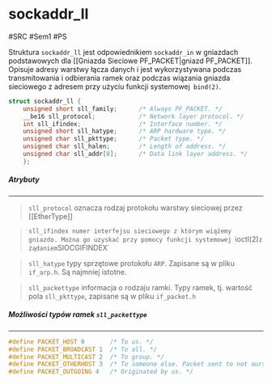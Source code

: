 # sockaddr_ll
#SRC #Sem1 #PS 

Struktura `sockaddr_ll` jest odpowiednikiem `sockaddr_in` w gniazdach podstawowych dla [[Gniazda Sieciowe PF_PACKET|gniazd PF_PACKET]]. Opisuje adresy warstwy łącza danych i jest wykorzystywana podczas transmitowania i odbierania ramek oraz podczas wiązania gniazda sieciowego z adresem przy użyciu funkcji systemowej` bind(2)`.

``` c
struct sockaddr_ll {
	unsigned short sll_family;      /* Always PF_PACKET. */
	__be16 sll_protocol;            /* Network layer protocol. */
	int sll_ifindex;                /* Interface number. */
	unsigned short sll_hatype;      /* ARP hardware type. */
	unsigned char sll_pkttype;      /* Packet type. */
	unsigned char sll_halen;        /* Length of address. */
	unsigned char sll_addr[8];      /* Data link layer address. */
	};
```
##### Atrybuty
---
>`sll_protocol`
>	oznacza rodzaj protokołu warstwy sieciowej przez [[EtherType]]

>`sll_ifindex
>	numer interfejsu sieciowego z którym wiążemy gniazdo. Można go uzyskać przy pomocy funkcji systemowej `ioctl(2)` z żądaniem `SIOCGIFINDEX`

>`sll_hatype`
>	typy sprzętowe protokołu `ARP`. Zapisane są w pliku `if_arp.h`. Są najmniej istotne.

>`sll_packettype`
>	informacja o rodzaju ramki. Typy ramek, tj. wartość pola `sll_pkttype`, zapisane są w pliku `if_packet.h`

##### Możliwości typów ramek `sll_packettype`
---
``` c
#define PACKET_HOST 0       /* To us. */
#define PACKET_BROADCAST 1  /* To all. */
#define PACKET_MULTICAST 2  /* To group. */
#define PACKET_OTHERHOST 3  /* To someone else. Packet sent to not ours MAC addres */
#define PACKET_OUTGOING 4   /* Originated by us. */
```